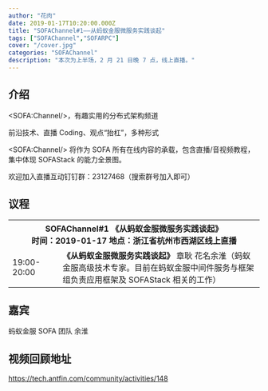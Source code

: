 ```yaml
---
author: "花肉"
date: 2019-01-17T10:20:00.000Z
title: "SOFAChannel#1——从蚂蚁金服微服务实践谈起"
tags: ["SOFAChannel","SOFARPC"]
cover: "/cover.jpg"
categories: "SOFAChannel"
description: "本次为上半场，2 月 21 日晚 7 点，线上直播。"
---
```


## 介绍

\<SOFA:Channel/>，有趣实用的分布式架构频道

前沿技术、直播 Coding、观点“抬杠”，多种形式

\<SOFA:Channel/> 将作为 SOFA 所有在线内容的承载，包含直播/音视频教程，集中体现 SOFAStack 的能力全景图。

欢迎加入直播互动钉钉群：23127468（搜索群号加入即可）

## 议程

<table>
<tr>
<th colspan=2 >
SOFAChannel#1 《从蚂蚁金服微服务实践谈起》<br>时间：2019-01-17      地点：浙江省杭州市西湖区线上直播
</th>
<tr>
<td width="20%">19:00-20:00	</td>
<td>
<b>《从蚂蚁金服微服务实践谈起》</b>
章耿 花名余淮（蚂蚁金服高级技术专家。目前在蚂蚁金服中间件服务与框架组负责应用框架及 SOFAStack 相关的工作）</tr>
</table>

## 嘉宾

蚂蚁金服 SOFA 团队 余淮

## 视频回顾地址

<https://tech.antfin.com/community/activities/148>

